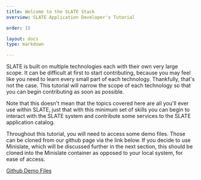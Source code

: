 ```yaml
---
title: Welcome to the SLATE Stack
overview: SLATE Application Developer's Tutorial

order: 15

layout: docs
type: markdown

---
```


<html>
<body>
          <div class="content">
              <div>
                      <div class="ui grey segment">
                   <p> SLATE is built on multiple technologies each with their own very large scope. It can be difficult at first to start contributing, because you may feel like you need to learn every small part of each technology. Thankfully, that's not the case. This tutorial will narrow the scope of each technology so that you can begin contributing as soon as possible.</p>
                      <p> Note that this doesn't mean that the topics covered here are all you'll ever use within SLATE, just that with this minimum set of skills you can begin to interact with the SLATE system and contribute some services to the SLATE application catalog.</p>
                      <p> Throughout this tutorial, you will need to access some demo files. Those can be cloned from our github page via the link below. If you decide to use Minislate, which will be discussed further in the next section, this should be cloned into the Minislate container as opposed to your local system, for ease of access.</p><a href="https://github.com/slateci/tutorial-demo-files" class="ui blue button" role="button">Github Demo Files</a></div>
              </div>
          </div>
     </body>
     </html>
